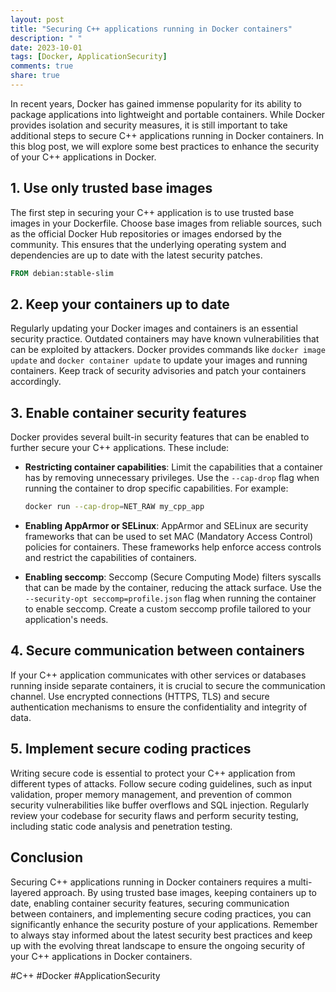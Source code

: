 ```yaml
---
layout: post
title: "Securing C++ applications running in Docker containers"
description: " "
date: 2023-10-01
tags: [Docker, ApplicationSecurity]
comments: true
share: true
---
```

In recent years, Docker has gained immense popularity for its ability to package applications into lightweight and portable containers. While Docker provides isolation and security measures, it is still important to take additional steps to secure C++ applications running in Docker containers. In this blog post, we will explore some best practices to enhance the security of your C++ applications in Docker.

## 1. Use only trusted base images
The first step in securing your C++ application is to use trusted base images in your Dockerfile. Choose base images from reliable sources, such as the official Docker Hub repositories or images endorsed by the community. This ensures that the underlying operating system and dependencies are up to date with the latest security patches.

```dockerfile
FROM debian:stable-slim
```

## 2. Keep your containers up to date
Regularly updating your Docker images and containers is an essential security practice. Outdated containers may have known vulnerabilities that can be exploited by attackers. Docker provides commands like `docker image update` and `docker container update` to update your images and running containers. Keep track of security advisories and patch your containers accordingly.

## 3. Enable container security features
Docker provides several built-in security features that can be enabled to further secure your C++ applications. These include:

- **Restricting container capabilities**: Limit the capabilities that a container has by removing unnecessary privileges. Use the `--cap-drop` flag when running the container to drop specific capabilities. For example:

    ```bash
    docker run --cap-drop=NET_RAW my_cpp_app
    ```

- **Enabling AppArmor or SELinux**: AppArmor and SELinux are security frameworks that can be used to set MAC (Mandatory Access Control) policies for containers. These frameworks help enforce access controls and restrict the capabilities of containers.

- **Enabling seccomp**: Seccomp (Secure Computing Mode) filters syscalls that can be made by the container, reducing the attack surface. Use the `--security-opt seccomp=profile.json` flag when running the container to enable seccomp. Create a custom seccomp profile tailored to your application's needs.

## 4. Secure communication between containers
If your C++ application communicates with other services or databases running inside separate containers, it is crucial to secure the communication channel. Use encrypted connections (HTTPS, TLS) and secure authentication mechanisms to ensure the confidentiality and integrity of data.

## 5. Implement secure coding practices
Writing secure code is essential to protect your C++ application from different types of attacks. Follow secure coding guidelines, such as input validation, proper memory management, and prevention of common security vulnerabilities like buffer overflows and SQL injection. Regularly review your codebase for security flaws and perform security testing, including static code analysis and penetration testing.

## Conclusion
Securing C++ applications running in Docker containers requires a multi-layered approach. By using trusted base images, keeping containers up to date, enabling container security features, securing communication between containers, and implementing secure coding practices, you can significantly enhance the security posture of your applications. Remember to always stay informed about the latest security best practices and keep up with the evolving threat landscape to ensure the ongoing security of your C++ applications in Docker containers.

#C++ #Docker #ApplicationSecurity